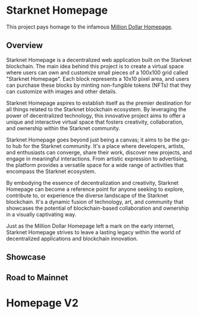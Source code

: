 # Starknet Homepage
This project pays homage to the infamous [Million Dollar Homepage](http://www.milliondollarhomepage.com/).

## Overview
Starknet Homepage is a decentralized web application built on the Starknet blockchain. The main idea behind this project is to create a virtual space where users can own and customize small pieces of a 100x100 grid called "Starknet Homepage". Each block represents a 10x10 pixel area, and users can purchase these blocks by minting non-fungible tokens (NFTs) that they can customize with images and other details.

Starknet Homepage aspires to establish itself as the premier destination for all things related to the Starknet blockchain ecosystem. By leveraging the power of decentralized technology, this innovative project aims to offer a unique and interactive virtual space that fosters creativity, collaboration, and ownership within the Starknet community.

Starknet Homepage goes beyond just being a canvas; it aims to be the go-to hub for the Starknet community. It's a place where developers, artists, and enthusiasts can converge, share their work, discover new projects, and engage in meaningful interactions. From artistic expression to advertising, the platform provides a versatile space for a wide range of activities that encompass the Starknet ecosystem.

By embodying the essence of decentralization and creativity, Starknet Homepage can become a reference point for anyone seeking to explore, contribute to, or experience the diverse landscape of the Starknet blockchain. It's a dynamic fusion of technology, art, and community that showcases the potential of blockchain-based collaboration and ownership in a visually captivating way. 

Just as the Million Dollar Homepage left a mark on the early internet, Starknet Homepage strives to leave a lasting legacy within the world of decentralized applications and blockchain innovation.

## Showcase


## Road to Mainnet


# Homepage V2
